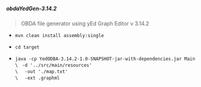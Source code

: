 <h5>obdaYedGen-3.14.2</h5>

 > OBDA file generator using yEd Graph Editor v 3.14.2

 - ` mvn clean install assembly:single `
 - ` cd target `

 - ` java -cp YedODBA-3.14.2-1.0-SNAPSHOT-jar-with-dependencies.jar Main  \  `
   ` -d '../src/main/resources'                                           \   `
   ` -out './map.txt'                                                     \   `
   ` -ext .graphml `
